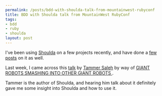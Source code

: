 ```yaml
--- 
permalink: /posts/bdd-with-shoulda-talk-from-mountainwest-rubyconf
title: BDD with Shoulda talk from MountainWest RubyConf
tags: 
- bdd
- ruby
- shoulda
layout: post
---
```

I've been using [Shoulda](http://thoughtbot.com/projects/shoulda) on a few projects recently, and have done a [few](/posts/shoulda-and-assert-2-0-make-swell-bedfellows) [posts](/posts/shoulda-macros-allows-you-to-embrace-your-inner-slacker) on it as well.

Last week, I came across this [talk](http://mtnwestrubyconf2008.confreaks.com/12saleh.html) by [Tammer Saleh](http://tammersaleh.com/) by way of [
GIANT ROBOTS SMASHING INTO OTHER GIANT ROBOTS
](http://giantrobots.thoughtbot.com/2008/4/7/conference-videos).

Tammer is the author of Shoulda, and hearing him talk about it definitely gave me some insight into Shoulda and how to use it.